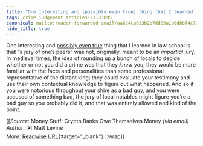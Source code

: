 ```yaml
---
title: "One interesting and [possibly even true] thing that I learned ..."
tags: crime judgement articles-23133095
canonical: mailto:reader-forwarded-email/aab24ca613b2b7dd29a1b0dbbf4c798e
hide_title: true
---
```


One interesting and [possibly even true](https://link.mail.bloombergbusiness.com/click/30210082.423969/aHR0cHM6Ly9lbi53aWtpcGVkaWEub3JnL3dpa2kvSnVyeSNIaXN0b3JpY2FsX3Jvb3Rz/63b6506f00dc2a96fe05ce2cB4ca5a17f) thing that I learned in law school is that “a jury of one’s peers” was not, originally, meant to be an *impartial* jury. In medieval times, the idea of rounding up a bunch of locals to decide whether or not you did a crime was that they *knew* you; they would be more familiar with the facts and personalities than some professional representative of the distant king; they could evaluate your testimony and use their own contextual knowledge to figure out what happened. And so if you were notorious throughout your shire as a bad guy, and you were accused of something bad, the jury of local notables might figure you’re a bad guy so you probably did it, and that was entirely allowed and kind of the point.


[[_Source_: Money Stuff: Crypto Banks Owe Themselves Money _(via email)_<br>
_Author_: ✉️ Matt Levine<br>
_More_: [Readwise URL](https://readwise.io/open/453794507){:target="_blank"}
::wrap]]